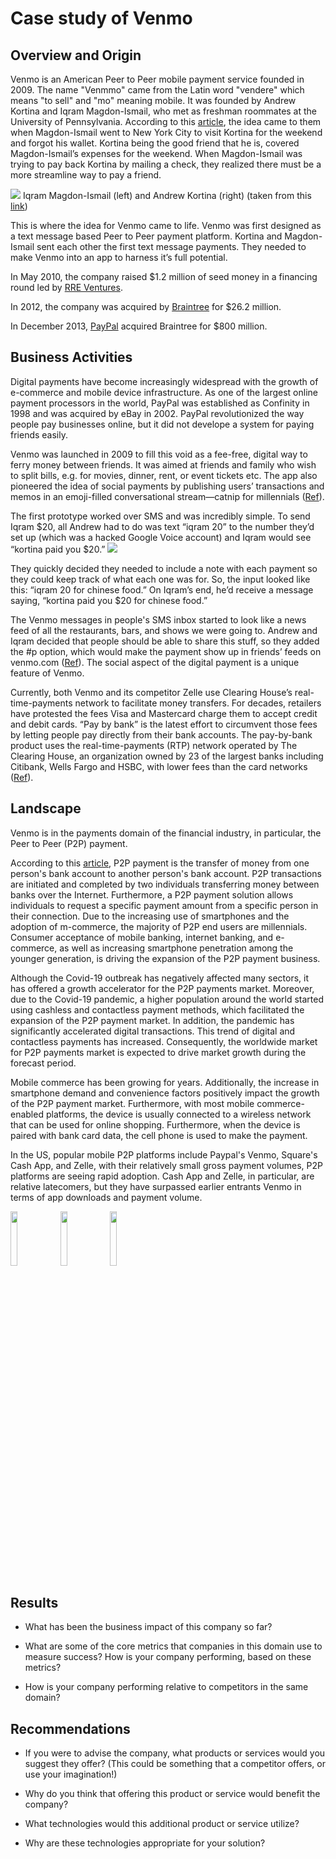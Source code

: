 # Case study of Venmo

## Overview and Origin
<!--
* What is the name of the company?

* When was the company incorporated?

* Who are the founders of the company?

* How did the idea for the company (or project) come about?

* How is the company funded? How much funding have they received?
-->
Venmo is an American Peer to Peer mobile payment service founded in 2009. The name "Venmmo" came from the Latin word "vendere" which means "to sell" and "mo" meaning mobile. It was founded by Andrew Kortina and Iqram Magdon-Ismail, who met as freshman roommates at the University of Pennsylvania. According to this [article](https://medium.com/@telgar/venmo-the-wallet-of-the-future-d45900b6811b), the idea came to them when Magdon-Ismail went to New York City to visit Kortina for the weekend and forgot his wallet. Kortina being the good friend that he is, covered Magdon-Ismail’s expenses for the weekend. When Magdon-Ismail was trying to pay back Kortina by mailing a check, they realized there must be a more streamline way to pay a friend.

![](https://thehustle.co/wp-content/uploads/2017/10/Venmo-Founders.jpeg)
Iqram Magdon-Ismail (left) and Andrew Kortina (right) (taken from this [link](https://thehustle.co/how-venmo-started/))

This is where the idea for Venmo came to life. Venmo was first designed as a text message based Peer to Peer payment platform. Kortina and Magdon-Ismail sent each other the first text message payments. They needed to make Venmo into an app to harness it’s full potential. 

In May 2010, the company raised $1.2 million of seed money in a financing round led by [RRE Ventures](https://techcrunch.com/2010/09/16/venmo-1-2-million-iphone/).

In 2012, the company was acquired by [Braintree](https://www.businesswire.com/news/home/20120817005685/en/Braintree-Acquires-Mobile-Payments-Platform-Venmo) for $26.2 million.

In December 2013, [PayPal](https://www.businesswire.com/news/home/20131219005777/en/eBay-Completes-Acquisition-Global-Payments-Innovator-Braintree) acquired Braintree for $800 million.

## Business Activities
<!--
* What specific financial problem is the company or project trying to solve?

* Who is the company's intended customer?  Is there any information about the market size of this set of customers?

* What solution does this company offer that their competitors do not or cannot offer? (What is the unfair advantage they utilize?)

* Which technologies are they currently using, and how are they implementing them? (This may take a little bit of sleuthing–– you may want to search the company’s engineering blog or use sites like StackShare to find this information.)
-->
Digital payments have become increasingly widespread with the growth of e-commerce and mobile device infrastructure. As one of the largest online payment processors in the world, PayPal was established as Confinity in 1998 and was acquired by eBay in 2002. PayPal revolutionized the way people pay businesses online, but it did not develope a system for paying friends easily. 

Venmo was launched in 2009 to fill this void as a fee-free, digital way to ferry money between friends. It was aimed at friends and family who wish to split bills, e.g. for movies, dinner, rent, or event tickets etc. The app also pioneered the idea of social payments by publishing users’ transactions and memos in an emoji-filled conversational stream—catnip for millennials ([Ref](https://www.fastcompany.com/40400786/how-peer-to-peer-payment-pioneer-venmo-grew-up-and-got-serious)).

The first prototype worked over SMS and was incredibly simple. To send Iqram $20, all Andrew had to do was text “iqram 20” to the number they’d set up (which was a hacked Google Voice account) and Iqram would see “kortina paid you $20.”
![](https://thehustle.co/wp-content/uploads/2016/02/venmosms-e1456552555294.png)

They quickly decided they needed to include a note with each payment so they could keep track of what each one was for. So, the input looked like this: “iqram 20 for chinese food.” On Iqram’s end, he’d receive a message saying, “kortina paid you $20 for chinese food.”

The Venmo messages in people's SMS inbox started to look like a news feed of all the restaurants, bars, and shows we were going to. Andrew and Iqram decided that people should be able to share this stuff, so they added the #p option, which would make the payment show up in friends’ feeds on venmo.com ([Ref](https://thehustle.co/how-venmo-started/)). The social aspect of the digital payment is a unique feature of Venmo. 

Currently, both Venmo and its competitor Zelle use Clearing House’s real-time-payments network to facilitate money transfers. For decades, retailers have protested the fees Visa and Mastercard charge them to accept credit and debit cards. “Pay by bank” is the latest effort to circumvent those fees by letting people pay directly from their bank accounts. The pay-by-bank product uses the real-time-payments (RTP) network operated by The Clearing House, an organization owned by 23 of the largest banks including Citibank, Wells Fargo and HSBC, with lower fees than the card networks ([Ref](https://www.forbes.com/sites/emilymason/2022/08/26/new-payment-service-using-same-tech-as-zelle-and-venmo-will-cut-out-visa-and-mastercard-fees/?sh=53ef73cd3343)).

## Landscape
<!--
* What domain of the financial industry is the company in?

* What have been the major trends and innovations of this domain over the last 5–10 years?

* What are the other major companies in this domain?
-->
Venmo is in the payments domain of the financial industry, in particular, the Peer to Peer (P2P) payment. 

According to this [article](https://www.linkedin.com/pulse/p2p-payment-market-size-share-demand-trends-analysis-forecast-ashley/?trk=pulse-article), P2P payment is the transfer of money from one person's bank account to another person's bank account. P2P transactions are initiated and completed by two individuals transferring money between banks over the Internet. Furthermore, a P2P payment solution allows individuals to request a specific payment amount from a specific person in their connection. Due to the increasing use of smartphones and the adoption of m-commerce, the majority of P2P end users are millennials. Consumer acceptance of mobile banking, internet banking, and e-commerce, as well as increasing smartphone penetration among the younger generation, is driving the expansion of the P2P payment business.

Although the Covid-19 outbreak has negatively affected many sectors, it has offered a growth accelerator for the P2P payments market. Moreover, due to the Covid-19 pandemic, a higher population around the world started using cashless and contactless payment methods, which facilitated the expansion of the P2P payment market. In addition, the pandemic has significantly accelerated digital transactions. This trend of digital and contactless payments has increased. Consequently, the worldwide market for P2P payments market is expected to drive market growth during the forecast period.

Mobile commerce has been growing for years. Additionally, the increase in smartphone demand and convenience factors positively impact the growth of the P2P payment market. Furthermore, with most mobile commerce-enabled platforms, the device is usually connected to a wireless network that can be used for online shopping. Furthermore, when the device is paired with bank card data, the cell phone is used to make the payment.

In the US, popular mobile P2P platforms include Paypal's Venmo, Square's Cash App, and Zelle, with their relatively small gross payment volumes, P2P platforms are seeing rapid adoption. Cash App and Zelle, in particular, are relative latecomers, but they have surpassed earlier entrants Venmo in terms of app downloads and payment volume.

<img src="https://play-lh.googleusercontent.com/YAKMX5YFcuE8_NogkbM7gkqrhBY6CUefbpULAVnNZLSitbo9S3Dw2FIYNqhW0d5G94Y=w480-h960" width="15%"> <img src="https://play-lh.googleusercontent.com/6RcPDQwPihY591Axu7e6mHhMZ22Q-dqeI5z9GkJiu4Hc-Xha77E6uoeplstYuv5RcnE=w480-h960" width="15%"> <img src="https://play-lh.googleusercontent.com/F4U2pL8z-Ic5FzCfe1xVXMWRvff6oEBIzDsyGRc4mE3bIUPiCfhuXXXvTOfcpVglKqs=w480-h960" width="15%">

## Results

* What has been the business impact of this company so far?

* What are some of the core metrics that companies in this domain use to measure success? How is your company performing, based on these metrics?

* How is your company performing relative to competitors in the same domain?


## Recommendations

* If you were to advise the company, what products or services would you suggest they offer? (This could be something that a competitor offers, or use your imagination!)

* Why do you think that offering this product or service would benefit the company?

* What technologies would this additional product or service utilize?

* Why are these technologies appropriate for your solution?